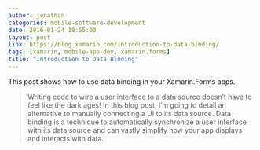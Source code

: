 ```yaml
---
author: jonathan
categories: mobile-software-development
date: 2016-01-24 18:55:00
layout: post
link: https://blog.xamarin.com/introduction-to-data-binding/
tags: [xamarin, mobile-app-dev, xamarin.forms]
title: "Introduction to Data Binding"
---
```

This post shows how to use data binding in your Xamarin.Forms apps.

> Writing code to wire a user interface to a data source doesn’t have to feel like the dark ages! In this blog post, I’m going to detail an alternative to manually connecting a UI to its data source. Data binding is a technique to automatically synchronize a user interface with its data source and can vastly simplify how your app displays and interacts with data.